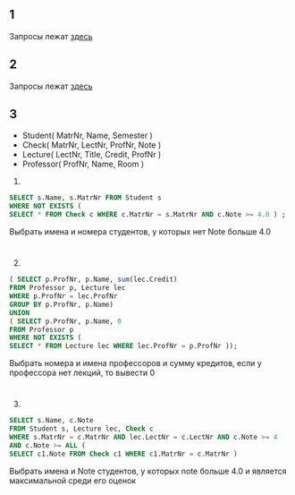 ## 1
Запросы лежат [здесь]()

## 2
Запросы лежат [здесь]()

## 3

* Student( MatrNr, Name, Semester )
* Check( MatrNr, LectNr, ProfNr, Note )
* Lecture( LectNr, Title, Credit, ProfNr )
* Professor( ProfNr, Name, Room )

1.
```sql
SELECT s.Name, s.MatrNr FROM Student s
WHERE NOT EXISTS (
SELECT * FROM Check c WHERE c.MatrNr = s.MatrNr AND c.Note >= 4.0 ) ;
```

Выбрать имена и номера студентов, у которых нет Note больше 4.0 
#
2.
```sql
( SELECT p.ProfNr, p.Name, sum(lec.Credit)
FROM Professor p, Lecture lec
WHERE p.ProfNr = lec.ProfNr
GROUP BY p.ProfNr, p.Name)
UNION
( SELECT p.ProfNr, p.Name, 0
FROM Professor p
WHERE NOT EXISTS (
SELECT * FROM Lecture lec WHERE lec.ProfNr = p.ProfNr ));
```

Выбрать номера и имена профессоров и сумму кредитов, если у профессора нет лекций, то вывести 0
#
3.
```sql
SELECT s.Name, с.Note
FROM Student s, Lecture lec, Check c
WHERE s.MatrNr = c.MatrNr AND lec.LectNr = c.LectNr AND c.Note >= 4
AND c.Note >= ALL (
SELECT c1.Note FROM Check c1 WHERE c1.MatrNr = c.MatrNr )
```

Выбрать имена и Note студентов, у которых note больше 4.0 и является максимальной среди его оценок
